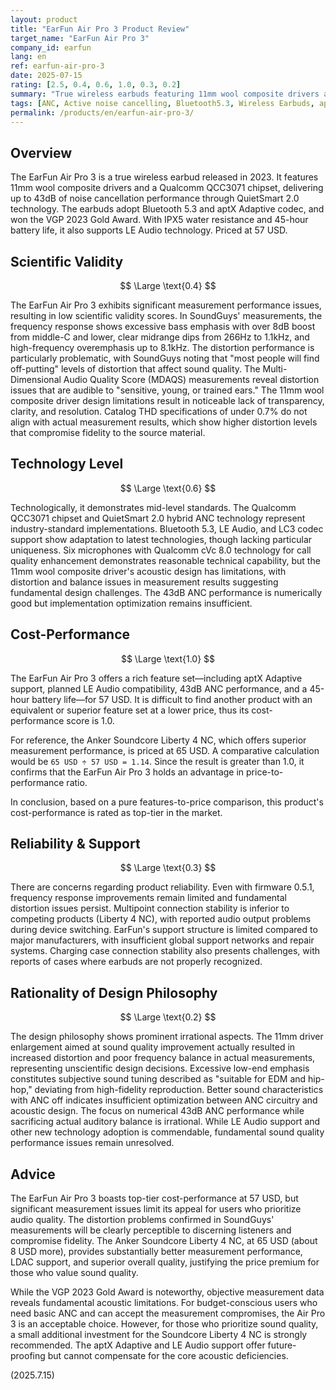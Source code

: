 ```yaml
---
layout: product
title: "EarFun Air Pro 3 Product Review"
target_name: "EarFun Air Pro 3"
company_id: earfun
lang: en
ref: earfun-air-pro-3
date: 2025-07-15
rating: [2.5, 0.4, 0.6, 1.0, 0.3, 0.2]
summary: "True wireless earbuds featuring 11mm wool composite drivers and Qualcomm QCC3071 chipset. Boasts 43dB ANC performance and 45-hour battery life. Its 57 USD price point gives it exceptional cost-performance, but measurement data reveals significant distortion issues that challenge scientific validity."
tags: [ANC, Active noise cancelling, Bluetooth5.3, Wireless Earbuds, aptX Adaptive]
permalink: /products/en/earfun-air-pro-3/
---
```

## Overview

The EarFun Air Pro 3 is a true wireless earbud released in 2023. It features 11mm wool composite drivers and a Qualcomm QCC3071 chipset, delivering up to 43dB of noise cancellation performance through QuietSmart 2.0 technology. The earbuds adopt Bluetooth 5.3 and aptX Adaptive codec, and won the VGP 2023 Gold Award. With IPX5 water resistance and 45-hour battery life, it also supports LE Audio technology. Priced at 57 USD.

## Scientific Validity

$$ \Large \text{0.4} $$

The EarFun Air Pro 3 exhibits significant measurement performance issues, resulting in low scientific validity scores. In SoundGuys' measurements, the frequency response shows excessive bass emphasis with over 8dB boost from middle-C and lower, clear midrange dips from 266Hz to 1.1kHz, and high-frequency overemphasis up to 8.1kHz. The distortion performance is particularly problematic, with SoundGuys noting that "most people will find off-putting" levels of distortion that affect sound quality. The Multi-Dimensional Audio Quality Score (MDAQS) measurements reveal distortion issues that are audible to "sensitive, young, or trained ears." The 11mm wool composite driver design limitations result in noticeable lack of transparency, clarity, and resolution. Catalog THD specifications of under 0.7% do not align with actual measurement results, which show higher distortion levels that compromise fidelity to the source material.

## Technology Level

$$ \Large \text{0.6} $$

Technologically, it demonstrates mid-level standards. The Qualcomm QCC3071 chipset and QuietSmart 2.0 hybrid ANC technology represent industry-standard implementations. Bluetooth 5.3, LE Audio, and LC3 codec support show adaptation to latest technologies, though lacking particular uniqueness. Six microphones with Qualcomm cVc 8.0 technology for call quality enhancement demonstrates reasonable technical capability, but the 11mm wool composite driver's acoustic design has limitations, with distortion and balance issues in measurement results suggesting fundamental design challenges. The 43dB ANC performance is numerically good but implementation optimization remains insufficient.

## Cost-Performance

$$ \Large \text{1.0} $$

The EarFun Air Pro 3 offers a rich feature set—including aptX Adaptive support, planned LE Audio compatibility, 43dB ANC performance, and a 45-hour battery life—for 57 USD. It is difficult to find another product with an equivalent or superior feature set at a lower price, thus its cost-performance score is 1.0.

For reference, the Anker Soundcore Liberty 4 NC, which offers superior measurement performance, is priced at 65 USD. A comparative calculation would be `65 USD ÷ 57 USD = 1.14`. Since the result is greater than 1.0, it confirms that the EarFun Air Pro 3 holds an advantage in price-to-performance ratio.

In conclusion, based on a pure features-to-price comparison, this product's cost-performance is rated as top-tier in the market.

## Reliability & Support

$$ \Large \text{0.3} $$

There are concerns regarding product reliability. Even with firmware 0.5.1, frequency response improvements remain limited and fundamental distortion issues persist. Multipoint connection stability is inferior to competing products (Liberty 4 NC), with reported audio output problems during device switching. EarFun's support structure is limited compared to major manufacturers, with insufficient global support networks and repair systems. Charging case connection stability also presents challenges, with reports of cases where earbuds are not properly recognized.

## Rationality of Design Philosophy

$$ \Large \text{0.2} $$

The design philosophy shows prominent irrational aspects. The 11mm driver enlargement aimed at sound quality improvement actually resulted in increased distortion and poor frequency balance in actual measurements, representing unscientific design decisions. Excessive low-end emphasis constitutes subjective sound tuning described as "suitable for EDM and hip-hop," deviating from high-fidelity reproduction. Better sound characteristics with ANC off indicates insufficient optimization between ANC circuitry and acoustic design. The focus on numerical 43dB ANC performance while sacrificing actual auditory balance is irrational. While LE Audio support and other new technology adoption is commendable, fundamental sound quality performance issues remain unresolved.

## Advice

The EarFun Air Pro 3 boasts top-tier cost-performance at 57 USD, but significant measurement issues limit its appeal for users who prioritize audio quality. The distortion problems confirmed in SoundGuys' measurements will be clearly perceptible to discerning listeners and compromise fidelity. The Anker Soundcore Liberty 4 NC, at 65 USD (about 8 USD more), provides substantially better measurement performance, LDAC support, and superior overall quality, justifying the price premium for those who value sound quality.

While the VGP 2023 Gold Award is noteworthy, objective measurement data reveals fundamental acoustic limitations. For budget-conscious users who need basic ANC and can accept the measurement compromises, the Air Pro 3 is an acceptable choice. However, for those who prioritize sound quality, a small additional investment for the Soundcore Liberty 4 NC is strongly recommended. The aptX Adaptive and LE Audio support offer future-proofing but cannot compensate for the core acoustic deficiencies.

(2025.7.15)